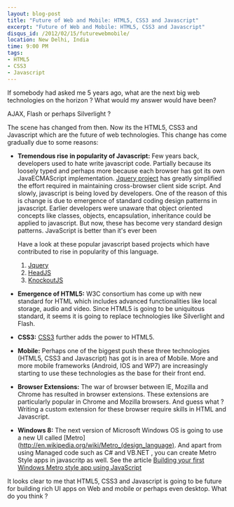 ```yaml
---
layout: blog-post
title: "Future of Web and Mobile: HTML5, CSS3 and Javascript"
excerpt: "Future of Web and Mobile: HTML5, CSS3 and Javascript"
disqus_id: /2012/02/15/futurewebmobile/
location: New Delhi, India
time: 9:00 PM
tags:
- HTML5
- CSS3
- Javascript
---
```


If somebody had asked me 5 years ago, what are the next big web technologies on the horizon ? What would my answer would have been?

AJAX, Flash or perhaps Silverlight ?

The scene has changed from then. Now its the HTML5, CSS3 and Javascript which are the future of web technologies. This change has come gradually due to some reasons:

* **Tremendous rise in popularity of Javascript:** Few years back, developers used to hate write javascript code. Partially because its loosely typed and perhaps more because each browser has got its own JavaECMAScript implementation. [Jquery project](http://jquery.com) has greatly simplified
  the effort required in maintaining cross-browser client side script. And slowly, javascript is being loved by developers. One of the reason of this is change is due to emergence of standard coding design patterns in javascript. Earlier developers were unaware that object oriented concepts like
  classes, objects, encapsulation, inheritance could be applied to javascript. But now, these has become very standard design patterns.  JavaScript is better than it's ever been
  
  Have a look at these popular javascript based projects which have contributed to rise in popularity of this language.
  
  1. [Jquery](http://jquery.com/)
  2. [HeadJS](http://headjs.com/)
  3. [KnockoutJS](http://knockoutjs.com/)
  
  
* **Emergence of HTML5:** W3C consortium has come up with new standard for HTML which includes advanced functionalities like local storage, audio and video. Since HTML5 is going to be uniquitous standard, it seems it is going to replace 
  technologies like Silverlight and Flash. 
  
* **CSS3:** [CSS3](http://en.wikipedia.org/wiki/Cascading_Style_Sheets#CSS3) further adds the power to HTML5.

* **Mobile:** Perhaps one of the biggest push these three technologies (HTML5, CSS3 and Javascript) has got is in area of Mobile. More and more mobile frameworks (Android, IOS and WP7) are increasingly starting to use these technologies
  as the base for their front end.

* **Browser Extensions:** The war of browser between IE, Mozilla and Chrome has resulted in browser extensions. These extensions are particularly popular in Chrome and Mozilla browsers. And guess what ? Writing a custom extension
  for these browser require skills in HTML and Javascript.
  
* **Windows 8:** The next version of Microsoft Windows OS is going to use a new UI called [Metro](http://en.wikipedia.org/wiki/Metro_(design_language). And apart from using Managed code such as C# and VB.NET , you can create Metro Style 
  apps in javascritp as well. See the article [Building your first Windows Metro style app using JavaScript](http://msdn.microsoft.com/en-us/library/windows/apps/br211385.aspx)

It looks clear to me that HTML5, CSS3 and Javascript is going to be future for building rich UI apps on Web and mobile or perhaps even desktop. What do you think ?  